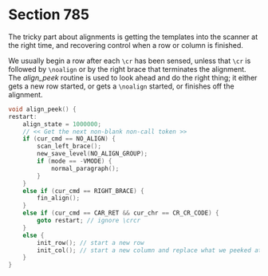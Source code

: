 # Section 785

The tricky part about alignments is getting the templates into the scanner at the right time, and recovering control when a row or column is finished.

We usually begin a row after each `\cr` has been sensed, unless that `\cr` is followed by `\noalign` or by the right brace that terminates the alignment.
The *align_peek* routine is used to look ahead and do the right thing; it either gets a new row started, or gets a `\noalign` started, or finishes off the alignment.

```c alignment.c
void align_peek() {
restart:
    align_state = 1000000;
    // << Get the next non-blank non-call token >>
    if (cur_cmd == NO_ALIGN) {
        scan_left_brace();
        new_save_level(NO_ALIGN_GROUP);
        if (mode == -VMODE) {
            normal_paragraph();
        }
    }
    else if (cur_cmd == RIGHT_BRACE) {
        fin_align();
    }
    else if (cur_cmd == CAR_RET && cur_chr == CR_CR_CODE) {
        goto restart; // ignore \crcr
    }
    else {
        init_row(); // start a new row
        init_col(); // start a new column and replace what we peeked at
    }
}
```
